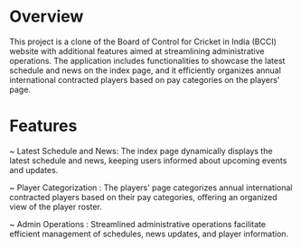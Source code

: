# Overview

This project is a clone of the Board of Control for Cricket in India (BCCI) website with additional features aimed at streamlining administrative operations. The application includes functionalities to showcase the latest schedule and news on the index page, and it efficiently organizes annual international contracted players based on pay categories on the players' page.

# Features
~ Latest Schedule and News: The index page dynamically displays the latest schedule and news, keeping users informed about upcoming events and updates.

~ Player Categorization : The players' page categorizes annual international contracted players based on their pay categories, offering an organized view of the player roster.

~ Admin Operations : Streamlined administrative operations facilitate efficient management of schedules, news updates, and player information.

